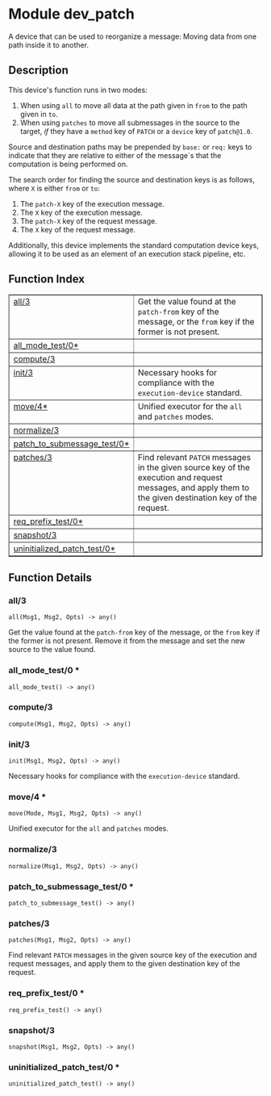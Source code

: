 

# Module dev_patch #

A device that can be used to reorganize a message: Moving data from
one path inside it to another.

<a name="description"></a>

## Description ##

This device's function runs in two modes:

1. When using `all` to move all data at the path given in `from` to the
path given in `to`.
2. When using `patches` to move all submessages in the source to the target,
_if_ they have a `method` key of `PATCH` or a `device` key of `patch@1.0`.

Source and destination paths may be prepended by `base:` or `req:` keys to
indicate that they are relative to either of the message`s that the
computation is being performed on.

The search order for finding the source and destination keys is as follows,
where `X` is either `from` or `to`:

1. The `patch-X` key of the execution message.
2. The `X` key of the execution message.
3. The `patch-X` key of the request message.
4. The `X` key of the request message.

Additionally, this device implements the standard computation device keys,
allowing it to be used as an element of an execution stack pipeline, etc.<a name="index"></a>

## Function Index ##


<table width="100%" border="1" cellspacing="0" cellpadding="2" summary="function index"><tr><td valign="top"><a href="#all-3">all/3</a></td><td>Get the value found at the <code>patch-from</code> key of the message, or the
<code>from</code> key if the former is not present.</td></tr><tr><td valign="top"><a href="#all_mode_test-0">all_mode_test/0*</a></td><td></td></tr><tr><td valign="top"><a href="#compute-3">compute/3</a></td><td></td></tr><tr><td valign="top"><a href="#init-3">init/3</a></td><td>Necessary hooks for compliance with the <code>execution-device</code> standard.</td></tr><tr><td valign="top"><a href="#move-4">move/4*</a></td><td>Unified executor for the <code>all</code> and <code>patches</code> modes.</td></tr><tr><td valign="top"><a href="#normalize-3">normalize/3</a></td><td></td></tr><tr><td valign="top"><a href="#patch_to_submessage_test-0">patch_to_submessage_test/0*</a></td><td></td></tr><tr><td valign="top"><a href="#patches-3">patches/3</a></td><td>Find relevant <code>PATCH</code> messages in the given source key of the execution
and request messages, and apply them to the given destination key of the
request.</td></tr><tr><td valign="top"><a href="#req_prefix_test-0">req_prefix_test/0*</a></td><td></td></tr><tr><td valign="top"><a href="#snapshot-3">snapshot/3</a></td><td></td></tr><tr><td valign="top"><a href="#uninitialized_patch_test-0">uninitialized_patch_test/0*</a></td><td></td></tr></table>


<a name="functions"></a>

## Function Details ##

<a name="all-3"></a>

### all/3 ###

`all(Msg1, Msg2, Opts) -> any()`

Get the value found at the `patch-from` key of the message, or the
`from` key if the former is not present. Remove it from the message and set
the new source to the value found.

<a name="all_mode_test-0"></a>

### all_mode_test/0 * ###

`all_mode_test() -> any()`

<a name="compute-3"></a>

### compute/3 ###

`compute(Msg1, Msg2, Opts) -> any()`

<a name="init-3"></a>

### init/3 ###

`init(Msg1, Msg2, Opts) -> any()`

Necessary hooks for compliance with the `execution-device` standard.

<a name="move-4"></a>

### move/4 * ###

`move(Mode, Msg1, Msg2, Opts) -> any()`

Unified executor for the `all` and `patches` modes.

<a name="normalize-3"></a>

### normalize/3 ###

`normalize(Msg1, Msg2, Opts) -> any()`

<a name="patch_to_submessage_test-0"></a>

### patch_to_submessage_test/0 * ###

`patch_to_submessage_test() -> any()`

<a name="patches-3"></a>

### patches/3 ###

`patches(Msg1, Msg2, Opts) -> any()`

Find relevant `PATCH` messages in the given source key of the execution
and request messages, and apply them to the given destination key of the
request.

<a name="req_prefix_test-0"></a>

### req_prefix_test/0 * ###

`req_prefix_test() -> any()`

<a name="snapshot-3"></a>

### snapshot/3 ###

`snapshot(Msg1, Msg2, Opts) -> any()`

<a name="uninitialized_patch_test-0"></a>

### uninitialized_patch_test/0 * ###

`uninitialized_patch_test() -> any()`

